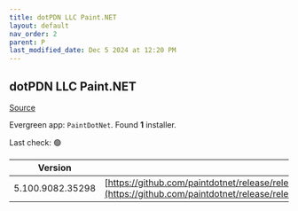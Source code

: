```yaml
---
title: dotPDN LLC Paint.NET
layout: default
nav_order: 2
parent: P
last_modified_date: Dec 5 2024 at 12:20 PM
---
```


## dotPDN LLC Paint.NET

[Source](https://getpaint.net)

Evergreen app: `PaintDotNet`. Found **1** installer.

Last check: 🟢

| Version          | URI                                                                                                                                                                                                              |
| ---------------- | ---------------------------------------------------------------------------------------------------------------------------------------------------------------------------------------------------------------- |
| 5.100.9082.35298 | [https://github.com/paintdotnet/release/releases/download/v5.1.1/paint.net.5.1.1.install.anycpu.web.zip](https://github.com/paintdotnet/release/releases/download/v5.1.1/paint.net.5.1.1.install.anycpu.web.zip) |
